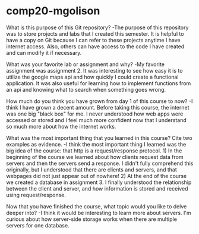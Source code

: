 # comp20-mgolison

<p>What is this purpose of this Git repository? 
	-The purpose of this repository was to store projects and labs that I created
	this semester.  It is helpful to have a copy on Git because I can refer to
	these projects anytime I have internet access.   Also, others can have access 
	to the code I have created and can modify it if necessary.</p>
<p>What was your favorite lab or assignment and why?
	-My favorite assignment was assignment 2.  It was interesting to see how easy
	it is to utilize the google maps api and how quickly I could create a 
	functional application.  It was also useful for learning how to implement
	functions from an api and knowing what to search when something goes wrong.</p>
<p>How much do you think you have grown from day 1 of this course to now?
	-I think I have grown a decent amount.  Before taking this course, the internet
	was one big "black box" for me.  I never understood how web apps were accessed
	or stored and I feel much more confident now that I understand so much more 
	about how the internet works.</p>
<p>What was the most important thing that you learned in this course? Cite two examples as evidence.
	-I think the most important thing I learned was the big idea of the course: that
	http is a request/response protocol.  
	1) In the beginning of the course we learned about how clients request data from
		servers and then the servers send a response.  I didn't fully comprehend this
		originally, but I understood that there are clients and servers, and that 
		webpages did not just appear out of nowhere!
	2) At the end of the course we created a database in assignment 3.  I finally 
		understood the relationship between the client and server, and how information
		is stored and received using request/response.</p>
<p>Now that you have finished the course, what topic would you like to delve deeper into?
	-I think it would be interesting to learn more about servers.  I'm curious about 
	how server-side storage works when there are multiple servers for one database.</p>
